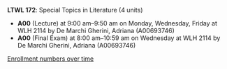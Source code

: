 **LTWL 172**: Special Topics in Literature (4 units)

- **A00** (Lecture) at 9:00 am–9:50 am on Monday, Wednesday, Friday at WLH 2114 by De Marchi Gherini, Adriana (A00693746)
- **A00** (Final Exam) at 8:00 am–10:59 am on Wednesday at WLH 2114 by De Marchi Gherini, Adriana (A00693746)

[Enrollment numbers over time](./LTWL172.tsv)
